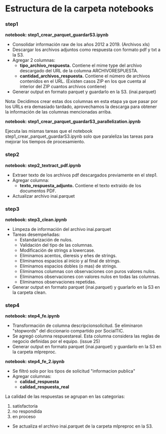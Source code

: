 # Estructura de la carpeta notebooks

### step1
**notebook: step1_crear_parquet_guardarS3.ipynb**

+ Consolidar información raw de los años 2012 a 2019. (Archivos xls)
+ Descargar los archivos adjuntos como respuesta con formato pdf y txt a la S3.
+ Agregar 2 columnas:
  - **tipo_archivo_respuesta.** Contiene el mime type del archivo descargado del URL de la columna ARCHIVORESPUESTA.
  - **cantidad_archivos_respuesta.** Contiene el número de archivos contenidos en el URL. (Existen casos ZIP en los que cuenta al interior del ZIP cuantos archivos contiene)
+ Generar output en formato parquet y guardarlo en la S3. (inai.parquet)

Nota: Decidimos crear estas dos columnas en esta etapa ya que pasar por los URLs era demasiado tardado, aprovechamos la descarga para obtener la información de las columnas mencionadas arriba.

**notebook: step1_crear_parquet_guardarS3_parallelization.ipynb**

Ejecuta las mismas tareas que el notebook step1_crear_parquet_guardarS3.ipynb solo que paraleliza las tareas para mejorar los tiempos de procesamiento.

### step2
**notebook: step2_textract_pdf.ipynb**

+ Extraer texto de los archivos pdf descargados previamente en el step1.
+ Agregar columna:
  - **texto_respuesta_adjunto.** Contiene el texto extraído de los documentos PDF.
+ Actualizar archivo inai.parquet


### step3
**notebook: step3_clean.ipynb**

+ Limpeza de información del archivo inai.parquet
+ Tareas desempeñadas:
  - Estandarización de nulos.
  - Validación del tipo de las columnas.
  - Modificación de strings a lowercase.
  - Eliminamos acentos, dieresis y eñes de strings.
  - Eliminamos espacios al inicio y al final de strings.
  - Eliminamos espacios dobles (o mas) de strings.
  - Eliminamos columnas con observaciones con puros valores nulos.
  - Eliminamos observaciones con valores nulos en todas las columnas.
  - Eliminamos observaciones repetidas.
+ Generar output en formato parquet (inai.parquet) y guarlarlo en la S3 en la carpeta clean.


### step4
**notebook: step4_fe.ipynb**

+ Transformación de columna descripcionsolicitud. Se eliminaron "stopwords" del diccionario compartido por SocialTIC.
+ Se agregó columna respuestareal. Esta columna considera las reglas de negocio definidas por el equipo. (issue 25)
+ Generar output en formato parquet (inai.parquet) y guardarlo en la S3 en la carpeta mlpreproc.

**notebook: step4_fe_2.ipynb**

+ Se filtró solo por los tipos de solicitud "informacion publica"
+ Agregar columnas:
  - **calidad_respuesta**
  - **calidad_respuesta_real**

La calidad de las respuestas se agrupan en las categorias:
1. satisfactoria
2. no respondida
3. en proceso

+ Se actualiza el archivo inai.parquet de la carpeta mlpreproc en la S3.
